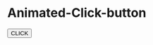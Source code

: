 # Animated-Click-button

<!DOCTYPE html>
<html>
<head>
    <meta charset="utf-8">
    <meta name="viewport" content="width=device-width, initial-scale=1">
    <title></title>
</head>
<style type="text/css">
@import url("https://fonts.googleapis.com/css?family=Raleway");

:root {
  --glow-color: hsl(186 100% 69%);
}

*,
*::before,
*::after {
  box-sizing: border-box;
}

html,
body {
  height: 100%;
  width: 100%;
  overflow: hidden;
}

body {
  min-height: 100vh;
  display: flex;
  justify-content: center;
  align-items: center;
  background: black;
}

.glowing-btn {
  position: relative;
  color: var(--glow-color);
  cursor: pointer;
  padding: 0.35em 1em;
  border: 0.15em solid var(--glow-color);
  border-radius: 0.45em;
  background: none;
  perspective: 2em;
  font-family: "Raleway", sans-serif;
  font-size: 2em;
  font-weight: 900;
  letter-spacing: 1em;

  -webkit-box-shadow: inset 0px 0px 0.5em 0px var(--glow-color),
    0px 0px 0.5em 0px var(--glow-color);
  -moz-box-shadow: inset 0px 0px 0.5em 0px var(--glow-color),
    0px 0px 0.5em 0px var(--glow-color);
  box-shadow: inset 0px 0px 0.5em 0px var(--glow-color),
    0px 0px 0.5em 0px var(--glow-color);
  animation: border-flicker 2s linear infinite;
}

.glowing-txt {
  float: left;
  margin-right: -0.8em;
  -webkit-text-shadow: 0 0 0.125em hsl(0 0% 100% / 0.3),
    0 0 0.45em var(--glow-color);
  -moz-text-shadow: 0 0 0.125em hsl(0 0% 100% / 0.3),
    0 0 0.45em var(--glow-color);
  text-shadow: 0 0 0.125em hsl(0 0% 100% / 0.3), 0 0 0.45em var(--glow-color);
  animation: text-flicker 3s linear infinite;
}

.faulty-letter {
  opacity: 0.5;
  animation: faulty-flicker 2s linear infinite;
}

.glowing-btn::before {
  content: "";
  position: absolute;
  top: 0;
  bottom: 0;
  left: 0;
  right: 0;
  opacity: 0.7;
  filter: blur(1em);
  transform: translateY(120%) rotateX(95deg) scale(1, 0.35);
  background: var(--glow-color);
  pointer-events: none;
}

.glowing-btn::after {
  content: "";
  position: absolute;
  top: 0;
  left: 0;
  right: 0;
  bottom: 0;
  opacity: 0;
  z-index: -1;
  background-color: var(--glow-color);
  box-shadow: 0 0 2em 0.2em var(--glow-color);
  transition: opacity 100ms linear;
}

.glowing-btn:hover {
  color: rgba(0, 0, 0, 0.8);
  text-shadow: none;
  animation: none;
}

.glowing-btn:hover .glowing-txt {
  animation: none;
}

.glowing-btn:hover .faulty-letter {
  animation: none;
  text-shadow: none;
  opacity: 1;
}

.glowing-btn:hover:before {
  filter: blur(1.5em);
  opacity: 1;
}

.glowing-btn:hover:after {
  opacity: 1;
}

@keyframes faulty-flicker {
  0% {
    opacity: 0.1;
  }
  2% {
    opacity: 0.1;
  }
  4% {
    opacity: 0.5;
  }
  19% {
    opacity: 0.5;
  }
  21% {
    opacity: 0.1;
  }
  23% {
    opacity: 1;
  }
  80% {
    opacity: 0.5;
  }
  83% {
    opacity: 0.4;
  }

  87% {
    opacity: 1;
  }
}

@keyframes text-flicker {
  0% {
    opacity: 0.1;
  }

  2% {
    opacity: 1;
  }

  8% {
    opacity: 0.1;
  }

  9% {
    opacity: 1;
  }

  12% {
    opacity: 0.1;
  }
  20% {
    opacity: 1;
  }
  25% {
    opacity: 0.3;
  }
  30% {
    opacity: 1;
  }

  70% {
    opacity: 0.7;
  }
  72% {
    opacity: 0.2;
  }

  77% {
    opacity: 0.9;
  }
  100% {
    opacity: 0.9;
  }
}

@keyframes border-flicker {
  0% {
    opacity: 0.1;
  }
  2% {
    opacity: 1;
  }
  4% {
    opacity: 0.1;
  }

  8% {
    opacity: 1;
  }
  70% {
    opacity: 0.7;
  }
  100% {
    opacity: 1;
  }
}

@media only screen and (max-width: 600px) {
  .glowing-btn{
    font-size: 1em;
  }

  }
</style>
<body>
<button class='glowing-btn'><span class='glowing-txt'>C<span class='faulty-letter'>L</span>ICK</span></button>
</body>
</html>

